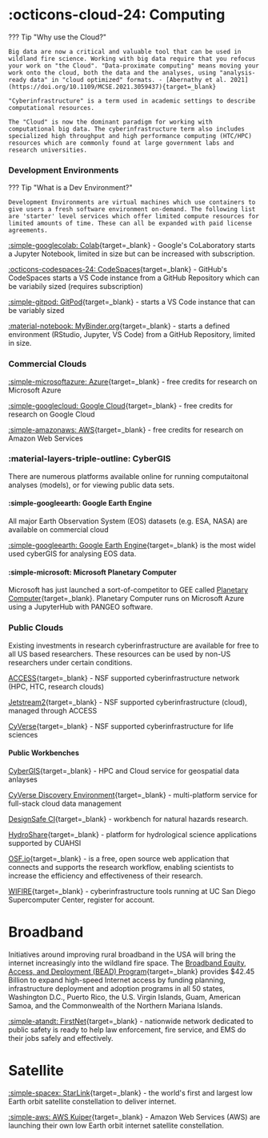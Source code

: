 # :octicons-cloud-24: Computing

??? Tip "Why use the Cloud?"

    Big data are now a critical and valuable tool that can be used in wildland fire science. Working with big data require that you refocus your work on "the Cloud". "Data-proximate computing" means moving your work onto the cloud, both the data and the analyses, using "analysis-ready data" in "cloud optimized" formats. - [Abernathy et al. 2021](https://doi.org/10.1109/MCSE.2021.3059437){target=_blank}

    "Cyberinfrastructure" is a term used in academic settings to describe computational resources. 

    The "Cloud" is now the dominant paradigm for working with computational big data. The cyberinfrastructure term also includes specialized high throughput and high performance computing (HTC/HPC) resources which are commonly found at large government labs and research universities. 

### Development Environments

??? Tip "What is a Dev Environment?"
    
    Development Environments are virtual machines which use containers to give users a fresh software environment on-demand. The following list are 'starter' level services which offer limited compute resources for limited amounts of time. These can all be expanded with paid license agreements.

[:simple-googlecolab: Colab](https://colab.research.google.com/){target=_blank} - Google's CoLaboratory starts a Jupyter Notebook, limited in size but can be increased with subscription.                

[:octicons-codespaces-24: CodeSpaces](https://github.com/features/codespaces){target=_blank} - GitHub's CodeSpaces starts a VS Code instance from a GitHub Repository which can be variabily sized (requires subscription)      

[:simple-gitpod: GitPod](https://www.gitpod.io/){target=_blank} - starts a VS Code instance that can be variably sized 

[:material-notebook: MyBinder.org](https://mybinder.org/){target=_blank} - starts a defined environment (RStudio, Jupyter, VS Code) from a GitHub Repository, limited in size.   

### Commercial Clouds 

[:simple-microsoftazure: Azure](https://www.microsoft.com/en-us/education/higher-education/academic-research){target=_blank} - free credits for research on Microsoft Azure

[:simple-googlecloud: Google Cloud](https://edu.google.com/programs/credits/research/?modal_active=none){target=_blank} - free credits for research on Google Cloud

[:simple-amazonaws: AWS](https://aws.amazon.com/government-education/research-and-technical-computing/cloud-credit-for-research/){target=_blank} - free credits for research on Amazon Web Services

### :material-layers-triple-outline: CyberGIS

There are numerous platforms available online for running computaitonal analyses (models), or for viewing public data sets.

#### :simple-googleearth: Google Earth Engine

All major Earth Observation System (EOS) datasets (e.g. ESA, NASA) are available on commercial cloud 

[:simple-googleearth: Google Earth Engine](https://earthengine.google.com/){target=_blank} is the most widel used cyberGIS for analysing EOS data. 

#### :simple-microsoft: Microsoft Planetary Computer

Microsoft has just launched a sort-of-competitor to GEE called [Planetary Computer](https://planetarycomputer.microsoft.com/){target=_blank}. Planetary Computer runs on Microsoft Azure using a JupyterHub with PANGEO software.  

### Public Clouds

Existing investments in research cyberinfrastructure are available for free to all US based researchers. These resources can be used by non-US researchers under certain conditions. 

[ACCESS](https://access-ci.org/){target=_blank} - NSF supported cyberinfrastructure network (HPC, HTC, research clouds)

[Jetstream2](https://jetstream-cloud.org/){target=_blank} - NSF supported cyberinfrastructure (cloud), managed through ACCESS

[CyVerse](https://cyverse.org){target=_blank} - NSF supported cyberinfrastructure for life sciences

#### Public Workbenches

[CyberGIS](https://cybergis.illinois.edu/){target=_blank} - HPC and Cloud service for geospatial data anlayses

[CyVerse Discovery Environment](https://de.cyverse.org/){target=_blank} - multi-platform service for full-stack cloud data management 

[DesignSafe CI](https://www.designsafe-ci.org/){target=_blank} - workbench for natural hazards research. 

[HydroShare](https://www.hydroshare.org/){target=_blank} - platform for hydrological science applications supported by CUAHSI 

[OSF.io](https://osf.io/){target=_blank} - is a free, open source web application that connects and supports the research workflow, enabling scientists to increase the efficiency and effectiveness of their research.

[WIFIRE](https://wifire.ucsd.edu/){target=_blank} - cyberinfrastructure tools running at UC San Diego Supercomputer Center, register for account.

# Broadband

Initiatives around improving rural broadband in the USA will bring the internet increasingly into the wildland fire space. The [Broadband Equity, Access, and Deployment (BEAD) Program](https://www.internetforall.gov/program/broadband-equity-access-and-deployment-bead-program){target=_blank} provides $42.45 Billion to expand high-speed Internet access by funding planning, infrastructure deployment and adoption programs in all 50 states, Washington D.C., Puerto Rico, the U.S. Virgin Islands, Guam, American Samoa, and the Commonwealth of the Northern Mariana Islands.

[:simple-atandt: FirstNet](https://www.firstnet.com/){target=_blank} - nationwide network dedicated to public safety is ready to help law enforcement, fire service, and EMS do their jobs safely and effectively.

# Satellite

[:simple-spacex: StarLink](https://www.starlink.com/rv){target=_blank} - the world's first and largest low Earth orbit satellite constellation to deliver internet.

[:simple-aws: AWS Kuiper](https://www.aboutamazon.com/what-we-do/devices-services/project-kuiper){target=_blank} - Amazon Web Services (AWS) are launching their own low Earth orbit internet satellite constellation. 
